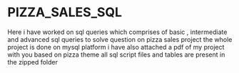 # PIZZA_SALES_SQL
Here i have worked on sql queries which comprises of basic , intermediate and advanced sql queries to solve question on pizza sales project
the whole project is done on mysql platform 
i have also attached a pdf of my project with you based on pizza theme
all sql script files and tables are present in the zipped folder 
